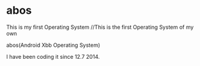 abos
====
This is my first Operating System
//This is the first Operating System of my own

abos(Android Xbb Operating System)


I have been coding it since 12.7 2014.
